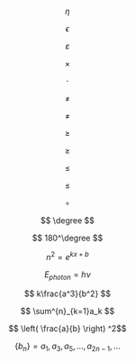 $$ \eta $$

$$ \epsilon $$

$$ \varepsilon $$

$$ \times $$

$$ \cdot $$

$$ \neq $$

$$ \ne $$

$$ \geq $$

$$ \ge $$

$$ \leq $$

$$ \le $$

$$ \circ $$

$$ \degree $$

$$ 180^\degree $$

$$ n^2 = e^{kx+b} $$

$$ E_{photon} = h\nu $$

$$ k\frac{a^3}{b^2} $$

$$ \sum^{n}_{k=1}a_k $$

$$ \left( \frac{a}{b} \right) ^2$$

$$\left\{ b_n \right\} = a_1, a_3, a_5, ..., a_{2n-1}, ...$$